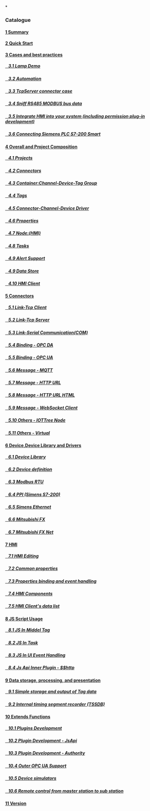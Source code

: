 
*<script src="/_js/jquery-1.12.0.min.js"></script><script src="/_js/bootstrap/js/bootstrap.min.js"></script><script type="text/javascript" src="/_js/ajax.js"></script><script src="/_js/layui/layui.all.js"></script><script src="/_js/dlg_layer.js?v="></script>

<link rel="stylesheet" type="text/css" href="/_js/layui/css/layui.css" /><link  href="/_js/bootstrap/css/bootstrap.min.css" rel="stylesheet" type="text/css" ><link  href="/_js/font4.7.0/css/font-awesome.css"  rel="stylesheet" type="text/css" ><link href="./inc/common.css" rel="stylesheet" type="text/css"><link href="./inc/index.css" rel="stylesheet" type="text/css">


### Catalogue

#### <a href="README.md">1 Summary</a>
#### <a href="doc/quick_start.md">2 Quick Start</a>

#### <a href="doc/case/index.md" doc_path="doc/case/index.md" >3 Cases and best practices</a>
##### <a href="doc/case/example_lamp_demo.md" target="main">&nbsp;&nbsp;&nbsp;3.1 Lamp Demo</a>
##### <a href="doc/case/case_auto.md" target="main">&nbsp;&nbsp;&nbsp;3.2 Automation</a>
##### <a href="doc/case/example_tcpserver_conn.md" target="main">&nbsp;&nbsp;&nbsp;3.3 TcpServer connector case</a>
##### <a href="doc/case/case_rs485_sniffer.md" target="main">&nbsp;&nbsp;&nbsp;3.4 Sniff RS485 MODBUS bus data</a>
##### <a href="doc/case/case_ref_hmi_auth.md" target="main">&nbsp;&nbsp;&nbsp;3.5 Integrate HMI into your system (including permission plug-in development)</a>
##### <a href="doc/case/case_s7200_smart.md" target="main">&nbsp;&nbsp;&nbsp;3.6 Connecting Siemens PLC S7-200 Smart</a>


#### <a href="doc/main/index.md" >4 Overall and Project Composition</a>
##### <a href="doc/main/prjs.md" target="main">&nbsp;&nbsp;&nbsp;4.1 Projects</a>
##### <a href="doc/main/conn.md" target="main">&nbsp;&nbsp;&nbsp;4.2 Connectors</a>
##### <a href="doc/main/ch_dev_tagg.md" target="main">&nbsp;&nbsp;&nbsp;4.3 Container:Channel-Device-Tag Group</a>
##### <a href="doc/main/tags.md" target="main">&nbsp;&nbsp;&nbsp;4.4 Tags</a>
##### <a href="doc/main/ch_conn_drv.md" target="main">&nbsp;&nbsp;&nbsp;4.5 Connector-Channel-Device Driver</a>
##### <a href="doc/main/properties.md" target="main">&nbsp;&nbsp;&nbsp;4.6 Properties</a>
##### <a href="doc/main/hmi.md" target="main">&nbsp;&nbsp;&nbsp;4.7 Node:(HMI)</a>
##### <a href="doc/main/task.md" target="main">&nbsp;&nbsp;&nbsp;4.8 Tasks</a>
##### <a href="doc/main/alert.md" target="main">&nbsp;&nbsp;&nbsp;4.9 Alert Support</a>
##### <a href="doc/store/index.md" target="main">&nbsp;&nbsp;&nbsp;4.9 Data Store</a>
<!--
##### <a href="doc/main/dict.md" target="main">&nbsp;&nbsp;&nbsp;4.10 Data Dictionary</a>
-->
##### <a href="doc/main/hmi_client.md" target="main">&nbsp;&nbsp;&nbsp;4.10 HMI Client</a>


#### <a href="doc/conn/index.md" >5 Connectors</a>
##### <a href="doc/conn/link_tcpclient.md" target="main">&nbsp;&nbsp;&nbsp;5.1 Link-Tcp Client</a>
##### <a href="doc/conn/link_tcpserver.md" target="main">&nbsp;&nbsp;&nbsp;5.2 Link-Tcp Server</a>
##### <a href="doc/conn/link_com.md" target="main">&nbsp;&nbsp;&nbsp;5.3 Link-Serial Communication(COM)</a>
##### <a href="doc/conn/bind_opcda.md" target="main">&nbsp;&nbsp;&nbsp;5.4 Binding - OPC DA</a>
##### <a href="doc/conn/bind_opcua.md" target="main">&nbsp;&nbsp;&nbsp;5.5 Binding - OPC UA</a>
##### <a href="doc/conn/msg_mqtt.md" target="main">&nbsp;&nbsp;&nbsp;5.6 Message - MQTT</a>
##### <a href="doc/conn/msg_http_url.md" target="main">&nbsp;&nbsp;&nbsp;5.7 Message - HTTP URL</a>
##### <a href="doc/conn/msg_http_url_html.md" target="main">&nbsp;&nbsp;&nbsp;5.8 Message - HTTP URL HTML</a>
##### <a href="doc/conn/msg_websocket.md" target="main">&nbsp;&nbsp;&nbsp;5.9 Message - WebSocket Client</a>
##### <a href="doc/conn/oth_iottree_node.md" target="main">&nbsp;&nbsp;&nbsp;5.10 Others - IOTTree Node</a>
##### <a href="doc/conn/oth_virtual.md" target="main">&nbsp;&nbsp;&nbsp;5.11 Others - Virtual</a>

#### <a href="doc/device/index.md" >6 Device,Device Library and Drivers</a>
##### <a href="doc/device/dev_lib.md" target="main">&nbsp;&nbsp;&nbsp;6.1 Device Library</a>
##### <a href="doc/device/dev_def.md" target="main">&nbsp;&nbsp;&nbsp;6.2 Device definition</a>
##### <a href="doc/device/drv_modbus.md" target="main">&nbsp;&nbsp;&nbsp;6.3 Modbus RTU</a>
##### <a href="doc/device/drv_ppi.md" target="main">&nbsp;&nbsp;&nbsp;6.4 PPI (Simens S7-200)</a>
##### <a href="doc/device/drv_siemens_eth.md" target="main">&nbsp;&nbsp;&nbsp;6.5 Simens Ethernet</a>
##### <a href="doc/device/drv_fx.md" target="main">&nbsp;&nbsp;&nbsp;6.6 Mitsubishi FX</a>
##### <a href="doc/device/drv_fx_net.md" target="main">&nbsp;&nbsp;&nbsp;6.7 Mitsubishi FX Net</a>

#### <a href="doc/hmi/index.md" >7 HMI</a>
##### <a href="doc/hmi/hmi_edit.md" target="main">&nbsp;&nbsp;&nbsp;7.1 HMI Editing
##### <a href="doc/hmi/hmi_props.md" target="main">&nbsp;&nbsp;&nbsp;7.2 Common properties
##### <a href="doc/hmi/hmi_bind_evt.md" target="main">&nbsp;&nbsp;&nbsp;7.3 Properties binding and event handling
##### <a href="doc/hmi/hmi_comp.md" target="main">&nbsp;&nbsp;&nbsp;7.4 HMI Components</a>
##### <a href="doc/hmi/hmi_data_show.md" target="main">&nbsp;&nbsp;&nbsp;7.5 HMI Client's data list</a>

#### <a href="doc/js/index.md"> 8 JS Script Usage</a>

##### <a href="doc/js/js_in_midtag.md">&nbsp;&nbsp;&nbsp;8.1 JS In Middel Tag</a>
##### <a href="doc/js/js_in_task.md">&nbsp;&nbsp;&nbsp;8.2 JS In Task</a>
##### <a href="doc/js/js_in_ui_event.md">&nbsp;&nbsp;&nbsp;8.3 JS In UI Event Handling</a>
##### <a href="doc/js/js_inner_plugin_http.md">&nbsp;&nbsp;&nbsp;8.4 Js Api Inner Plugin - \$$http

#### <a href="doc/store/index.md" >9 Data storage, processing, and presentation</a>
##### <a href="doc/store/store.md" >&nbsp;&nbsp;&nbsp;9.1 Simple storage and output of Tag data</a>
##### <a href="doc/store/inner_tssdb.md" target="main">&nbsp;&nbsp;&nbsp;9.2 Internal timing segment recorder (TSSDB)</a>

#### <a href="doc/advanced/index.md" >10 Extends Functions</a>
##### <a href="doc/advanced/adv_plugin.md" >&nbsp;&nbsp;&nbsp;10.1 Plugins Development</a>
##### <a href="doc/advanced/adv_plugin_jsapi.md" target="main">&nbsp;&nbsp;&nbsp;10.2 Plugin Development - JsApi</a>
##### <a href="doc/advanced/adv_plugin_auth.md" target="main">&nbsp;&nbsp;&nbsp;10.3 Plugin Development - Authority</a>
##### <a href="doc/advanced/adv_opc_ua_out.md" target="main">&nbsp;&nbsp;&nbsp;10.4 Outer OPC UA Support</a>
##### <a href="doc/advanced/adv_dev_simulator.md" target="main">&nbsp;&nbsp;&nbsp;10.5 Device simulators</a>
##### <a href="doc/advanced/main_sub_station.md" target="main">&nbsp;&nbsp;&nbsp;10.6 Remote control from master station to sub station</a>

#### <a href="doc/version.md" >11 Version</a>


<script>
<!--


var lang="en";

$("a").css("cursor","pointer") ;
$("a").each(function(){
    var docp = $(this).attr("href") ;
    $(this).removeAttr("href");
    $(this).attr("doc_path",lang+"/"+docp);
    if(docp)
    {
        $(this).click(function(){
            parent.nav_to($(this).attr("doc_path"));
        });
    }
});
-->
</script>
